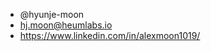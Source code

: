 - @hyunje-moon
- hj.moon@heumlabs.io
- https://www.linkedin.com/in/alexmoon1019/
<!---
hyunje-moon/hyunje-moon is a ✨ special ✨ repository because its `README.md` (this file) appears on your GitHub profile.
You can click the Preview link to take a look at your changes.
--->
